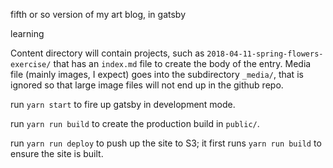 
fifth or so version of my art blog, in gatsby

learning


Content directory will contain projects, such as
`2018-04-11-spring-flowers-exercise/` that has an `index.md` file to
create the body of the entry. Media file (mainly images, I expect)
goes into the subdirectory `_media/`, that is ignored so that large
image files will not end up in the github repo.

run `yarn start` to fire up gatsby in development mode.

run `yarn run build` to create the production build in `public/`.

run `yarn run deploy` to push up the site to S3; it first runs `yarn
run build` to ensure the site is built.
